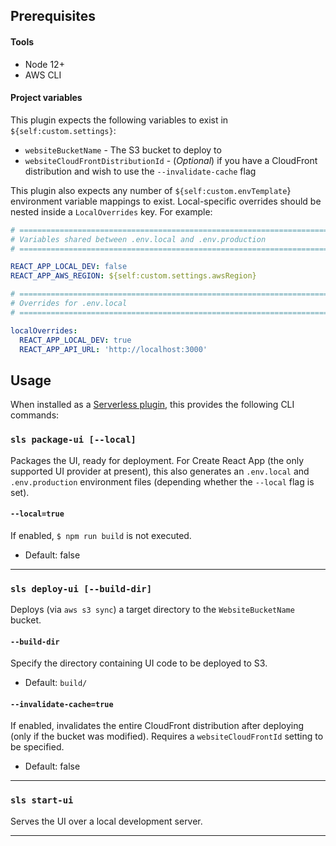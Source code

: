 ## Prerequisites

#### Tools

- Node 12+
- AWS CLI

#### Project variables

This plugin expects the following variables to exist in `${self:custom.settings}`:

- `websiteBucketName` - The S3 bucket to deploy to
- `websiteCloudFrontDistributionId` - (_Optional_) if you have a CloudFront distribution and wish to use the `--invalidate-cache` flag

This plugin also expects any number of `${self:custom.envTemplate`} environment variable mappings to exist. Local-specific overrides should be nested inside a `LocalOverrides` key. For example:

```yaml
# ========================================================================
# Variables shared between .env.local and .env.production
# ========================================================================

REACT_APP_LOCAL_DEV: false
REACT_APP_AWS_REGION: ${self:custom.settings.awsRegion}

# ========================================================================
# Overrides for .env.local
# ========================================================================

localOverrides:
  REACT_APP_LOCAL_DEV: true
  REACT_APP_API_URL: 'http://localhost:3000'
```

## Usage

When installed as a [Serverless plugin](https://serverless.com/framework/docs/providers/aws/guide/plugins/), this provides the following CLI commands:

### `sls package-ui [--local]`

Packages the UI, ready for deployment. For Create React App (the only supported UI provider at present), this also generates an `.env.local` and `.env.production` environment files (depending whether the `--local` flag is set).

#### `--local=true`

If enabled, `$ npm run build` is not executed.

- Default: false

---

### `sls deploy-ui [--build-dir]`

Deploys (via `aws s3 sync`) a target directory to the `WebsiteBucketName` bucket.

#### `--build-dir`

Specify the directory containing UI code to be deployed to S3.

- Default: `build/`

#### `--invalidate-cache=true`

If enabled, invalidates the entire CloudFront distribution after deploying (only if the bucket was modified). Requires a `websiteCloudFrontId` setting to be specified.

- Default: false

---

### `sls start-ui`

Serves the UI over a local development server.

---
